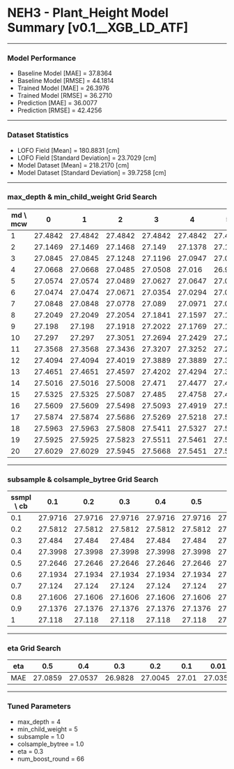 # NEH3 - Plant_Height Model Summary [v0.1__XGB_LD_ATF]

***

### Model Performance

- Baseline Model [MAE] = 37.8364
- Baseline Model [RMSE] = 44.1814
- Trained Model [MAE] = 26.3976
- Trained Model [RMSE] = 36.2710
- Prediction [MAE] = 36.0077
- Prediction [RMSE] = 42.4256
***

### Dataset Statistics

- LOFO Field [Mean] = 180.8831 [cm]
- LOFO Field [Standard Deviation] = 23.7029 [cm]
- Model Dataset [Mean] = 218.2170 [cm]
- Model Dataset [Standard Deviation] = 39.7258 [cm]
***

### max_depth & min_child_weight Grid Search

|   md \ mcw |       0 |       1 |       2 |       3 |       4 |       5 |       6 |       7 |       8 |       9 |      10 |      11 |      12 |      13 |      14 |      15 |      16 |      17 |      18 |      19 |      20 |
|------------|---------|---------|---------|---------|---------|---------|---------|---------|---------|---------|---------|---------|---------|---------|---------|---------|---------|---------|---------|---------|---------|
|          1 | 27.4842 | 27.4842 | 27.4842 | 27.4842 | 27.4842 | 27.4842 | 27.4842 | 27.4842 | 27.4842 | 27.5094 | 27.5094 | 27.5094 | 27.5094 | 27.5094 | 27.5094 | 27.5094 | 27.5094 | 27.5094 | 27.4847 | 27.4847 | 27.4847 |
|          2 | 27.1469 | 27.1469 | 27.1468 | 27.149  | 27.1378 | 27.1503 | 27.1503 | 27.1539 | 27.1495 | 27.1211 | 27.1353 | 27.1725 | 27.209  | 27.1451 | 27.1232 | 27.1259 | 27.1341 | 27.1297 | 27.143  | 27.1375 | 27.1616 |
|          3 | 27.0845 | 27.0845 | 27.1248 | 27.1196 | 27.0947 | 27.078  | 27.0917 | 27.1221 | 27.088  | 27.1546 | 27.1584 | 27.1442 | 27.1331 | 27.0798 | 27.0807 | 27.0485 | 27.0971 | 27.0953 | 27.0591 | 27.1075 | 27.119  |
|          4 | 27.0668 | 27.0668 | 27.0485 | 27.0508 | 27.016  | 26.9828 | 27.0193 | 27.0651 | 27.0684 | 27.0278 | 27.0483 | 27.0449 | 27.0749 | 27.058  | 27.0252 | 27.0562 | 27.0195 | 27.0257 | 27.0122 | 27.0592 | 27.0341 |
|          5 | 27.0574 | 27.0574 | 27.0489 | 27.0627 | 27.0647 | 27.0637 | 27.0787 | 27.0413 | 27.033  | 27.0392 | 27.0625 | 27.0076 | 27.0287 | 27.0607 | 27.0251 | 27.0145 | 27.0327 | 27.0303 | 27.0509 | 27.0504 | 27.04   |
|          6 | 27.0474 | 27.0474 | 27.0671 | 27.0354 | 27.0294 | 27.0341 | 27.0547 | 27.0695 | 27.0232 | 27.0461 | 27.0311 | 27.0544 | 27.034  | 27.0689 | 27.0651 | 27.0523 | 27.0612 | 27.0703 | 27.0543 | 27.0433 | 27.0401 |
|          7 | 27.0848 | 27.0848 | 27.0778 | 27.089  | 27.0971 | 27.0706 | 27.0813 | 27.0802 | 27.0994 | 27.1023 | 27.12   | 27.0564 | 27.0811 | 27.1083 | 27.0782 | 27.0766 | 27.003  | 27.0054 | 27.0628 | 27.0845 | 27.0646 |
|          8 | 27.2049 | 27.2049 | 27.2054 | 27.1841 | 27.1597 | 27.1417 | 27.1387 | 27.1497 | 27.1528 | 27.1905 | 27.1526 | 27.1345 | 27.1714 | 27.165  | 27.1539 | 27.0986 | 27.1439 | 27.1421 | 27.0898 | 27.1032 | 27.1213 |
|          9 | 27.198  | 27.198  | 27.1918 | 27.2022 | 27.1769 | 27.1911 | 27.1544 | 27.1655 | 27.1896 | 27.2223 | 27.2033 | 27.166  | 27.1645 | 27.1598 | 27.1908 | 27.1118 | 27.1769 | 27.1489 | 27.1508 | 27.1242 | 27.1359 |
|         10 | 27.297  | 27.297  | 27.3051 | 27.2694 | 27.2429 | 27.2222 | 27.2597 | 27.2397 | 27.235  | 27.2479 | 27.2597 | 27.2155 | 27.2151 | 27.2047 | 27.216  | 27.1764 | 27.1758 | 27.18   | 27.1583 | 27.1731 | 27.1615 |
|         11 | 27.3568 | 27.3568 | 27.3436 | 27.3207 | 27.3252 | 27.2943 | 27.3086 | 27.3022 | 27.2984 | 27.3099 | 27.306  | 27.2612 | 27.2137 | 27.2254 | 27.2223 | 27.2229 | 27.1979 | 27.1952 | 27.1945 | 27.176  | 27.1683 |
|         12 | 27.4094 | 27.4094 | 27.4019 | 27.3889 | 27.3889 | 27.3255 | 27.3391 | 27.3214 | 27.331  | 27.3334 | 27.3107 | 27.2733 | 27.2716 | 27.2759 | 27.2438 | 27.2328 | 27.2386 | 27.2197 | 27.2341 | 27.2243 | 27.2095 |
|         13 | 27.4651 | 27.4651 | 27.4597 | 27.4202 | 27.4294 | 27.3978 | 27.384  | 27.3763 | 27.3861 | 27.3919 | 27.3367 | 27.3132 | 27.3185 | 27.2845 | 27.2811 | 27.2759 | 27.2636 | 27.2654 | 27.2335 | 27.2154 | 27.2332 |
|         14 | 27.5016 | 27.5016 | 27.5008 | 27.471  | 27.4477 | 27.443  | 27.4229 | 27.4361 | 27.405  | 27.3935 | 27.3788 | 27.3289 | 27.3183 | 27.3278 | 27.287  | 27.2956 | 27.2878 | 27.28   | 27.2888 | 27.2616 | 27.2424 |
|         15 | 27.5325 | 27.5325 | 27.5087 | 27.485  | 27.4758 | 27.484  | 27.4622 | 27.4477 | 27.4215 | 27.4098 | 27.3901 | 27.3561 | 27.3625 | 27.3174 | 27.322  | 27.3027 | 27.3368 | 27.3144 | 27.289  | 27.3061 | 27.2468 |
|         16 | 27.5609 | 27.5609 | 27.5498 | 27.5093 | 27.4919 | 27.5023 | 27.4784 | 27.4531 | 27.4355 | 27.441  | 27.4148 | 27.3951 | 27.364  | 27.347  | 27.3411 | 27.327  | 27.3385 | 27.3123 | 27.3054 | 27.282  | 27.2796 |
|         17 | 27.5874 | 27.5874 | 27.5686 | 27.5269 | 27.5218 | 27.5113 | 27.4908 | 27.4602 | 27.4708 | 27.4508 | 27.4397 | 27.3985 | 27.3678 | 27.3621 | 27.3598 | 27.3414 | 27.3282 | 27.329  | 27.3006 | 27.2979 | 27.2852 |
|         18 | 27.5963 | 27.5963 | 27.5808 | 27.5411 | 27.5327 | 27.5066 | 27.5042 | 27.4829 | 27.4692 | 27.4545 | 27.4454 | 27.4175 | 27.3691 | 27.3624 | 27.3644 | 27.3607 | 27.3514 | 27.3548 | 27.3239 | 27.3396 | 27.2867 |
|         19 | 27.5925 | 27.5925 | 27.5823 | 27.5511 | 27.5461 | 27.5228 | 27.5192 | 27.4839 | 27.4744 | 27.4624 | 27.4422 | 27.4237 | 27.3994 | 27.364  | 27.3764 | 27.3708 | 27.3393 | 27.3588 | 27.3372 | 27.3515 | 27.3465 |
|         20 | 27.6029 | 27.6029 | 27.5945 | 27.5668 | 27.5451 | 27.5231 | 27.5245 | 27.4956 | 27.4703 | 27.4693 | 27.4547 | 27.4438 | 27.4094 | 27.3907 | 27.3881 | 27.3765 | 27.3606 | 27.3802 | 27.3379 | 27.3534 | 27.3431 |

***

### subsample & colsample_bytree Grid Search

|   ssmpl \ cb |     0.1 |     0.2 |     0.3 |     0.4 |     0.5 |     0.6 |     0.7 |     0.8 |     0.9 |     1.0 |
|--------------|---------|---------|---------|---------|---------|---------|---------|---------|---------|---------|
|          0.1 | 27.9716 | 27.9716 | 27.9716 | 27.9716 | 27.9716 | 27.9716 | 27.9716 | 27.9716 | 27.9716 | 27.7109 |
|          0.2 | 27.5812 | 27.5812 | 27.5812 | 27.5812 | 27.5812 | 27.5812 | 27.5812 | 27.5812 | 27.5812 | 27.3907 |
|          0.3 | 27.484  | 27.484  | 27.484  | 27.484  | 27.484  | 27.484  | 27.484  | 27.484  | 27.484  | 27.3103 |
|          0.4 | 27.3998 | 27.3998 | 27.3998 | 27.3998 | 27.3998 | 27.3998 | 27.3998 | 27.3998 | 27.3998 | 27.2114 |
|          0.5 | 27.2646 | 27.2646 | 27.2646 | 27.2646 | 27.2646 | 27.2646 | 27.2646 | 27.2646 | 27.2646 | 27.2733 |
|          0.6 | 27.1934 | 27.1934 | 27.1934 | 27.1934 | 27.1934 | 27.1934 | 27.1934 | 27.1934 | 27.1934 | 27.1807 |
|          0.7 | 27.124  | 27.124  | 27.124  | 27.124  | 27.124  | 27.124  | 27.124  | 27.124  | 27.124  | 27.1552 |
|          0.8 | 27.1606 | 27.1606 | 27.1606 | 27.1606 | 27.1606 | 27.1606 | 27.1606 | 27.1606 | 27.1606 | 27.1525 |
|          0.9 | 27.1376 | 27.1376 | 27.1376 | 27.1376 | 27.1376 | 27.1376 | 27.1376 | 27.1376 | 27.1376 | 27.012  |
|          1   | 27.118  | 27.118  | 27.118  | 27.118  | 27.118  | 27.118  | 27.118  | 27.118  | 27.118  | 26.9828 |

***

### eta Grid Search

| eta   |     0.5 |     0.4 |     0.3 |     0.2 |   0.1 |    0.01 |   0.001 |
|-------|---------|---------|---------|---------|-------|---------|---------|
| MAE   | 27.0859 | 27.0537 | 26.9828 | 27.0045 | 27.01 | 27.0354 | 83.3531 |

***

### Tuned Parameters

- max_depth = 4
- min_child_weight = 5
- subsample = 1.0
- colsample_bytree = 1.0
- eta = 0.3
- num_boost_round = 66
